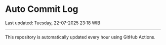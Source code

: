 # Auto Commit Log

Last updated: Tuesday, 22-07-2025 23:18 WIB

---

This repository is automatically updated every hour using GitHub Actions.
